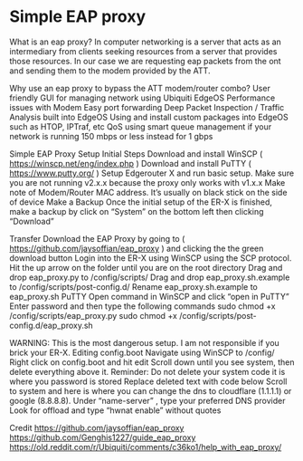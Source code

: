 # Simple EAP proxy

What is an eap proxy?
In computer networking is a server that acts as an intermediary from clients seeking resources from a server that provides those resources. In our case we are requesting eap packets from the ont and sending them to the modem provided by the ATT.

Why use an eap proxy to bypass the ATT modem/router combo?
User friendly GUI for managing network using Ubiquiti EdgeOS
Performance issues with Modem
Easy port forwarding 
Deep Packet Inspection / Traffic Analysis built into EdgeOS
Using and install custom packages into EdgeOS such as HTOP, IPTraf, etc
QoS using smart queue management if your network is running 150 mbps or less instead for 1 gbps

Simple EAP Proxy Setup
Initial Steps
Download and install WinSCP ( https://winscp.net/eng/index.php )
Download and install PuTTY ( https://www.putty.org/ )
Setup Edgerouter X and run basic setup. Make sure you are not running v2.x.x because the proxy only works with v1.x.x
Make note of Modem/Router MAC address. It’s usually on black stick on the side of device
Make a Backup
Once the initial setup of the ER-X is finished, make a backup by click on “System” on the bottom left then clicking “Download”

Transfer
Download the EAP Proxy by going to ( https://github.com/jaysoffian/eap_proxy ) and clicking the the green download button
Login into the ER-X using WinSCP using the SCP protocol. Hit the up arrow on the folder until you are on the root directory
Drag and drop eap_proxy.py to /config/scripts/
Drag and drop eap_proxy.sh.example to /config/scripts/post-config.d/
Rename eap_proxy.sh.example to eap_proxy.sh
PuTTY
Open command in WinSCP and click “open in PuTTY”
Enter password and then type the following commands
sudo chmod +x /config/scripts/eap_proxy.py
sudo chmod +x /config/scripts/post-config.d/eap_proxy.sh

WARNING: This is the most dangerous setup. I am not responsible if you brick your ER-X.
Editing config.boot
Navigate using WinSCP to /config/
Right click on config.boot and hit edit
Scroll down until you see system, then delete everything above it.
Reminder: Do not delete your system code it is where you password is stored
Replace deleted text with code below
Scroll to system and here is where you can change the dns to cloudflare (1.1.1.1) or google (8.8.8.8). Under “name-server” , type your preferred DNS provider
Look for offload and type “hwnat enable” without quotes




Credit
https://github.com/jaysoffian/eap_proxy
https://github.com/Genghis1227/guide_eap_proxy
https://old.reddit.com/r/Ubiquiti/comments/c36ko1/help_with_eap_proxy/

